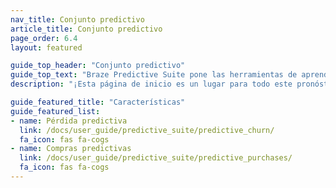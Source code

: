 ```yaml
---
nav_title: Conjunto predictivo
article_title: Conjunto predictivo
page_order: 6.4
layout: featured

guide_top_header: "Conjunto predictivo"
guide_top_text: "Braze Predictive Suite pone las herramientas de aprendizaje automático en manos de los profesionales de marketing, lo que les permite aprovechar y actuar de forma eficaz sobre los datos sin problemas dentro de la plataforma Braze. Como primera característica lanzada en el conjunto predictivo, Predictive Churn permite a los profesionales de marketing definir y generar predicciones, proporcionando un enfoque proactivo para minimizar la futura rotación. ¡Obtenga más información sobre las características visitando los siguientes artículos!"
description: "¡Esta página de inicio es un lugar para todo este pronóstico en Braze! El paquete predictivo de Braze ofrece soluciones para la predicción de abandonos y compras en tus campañas y lienzos de Braze."

guide_featured_title: "Características"
guide_featured_list:
- name: Pérdida predictiva
  link: /docs/user_guide/predictive_suite/predictive_churn/
  fa_icon: fas fa-cogs
- name: Compras predictivas
  link: /docs/user_guide/predictive_suite/predictive_purchases/
  fa_icon: fas fa-cogs
---
```


<br><br>